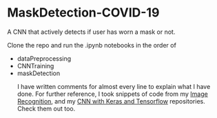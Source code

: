 # MaskDetection-COVID-19
A CNN that actively detects if user has worn a mask or not.  

Clone the repo and run the .ipynb notebooks in the order of 
<ul>
<li>dataPreprocessing 
<li>CNNTraining
<li>maskDetection

I have written comments for almost every line to explain what I have done.
For further reference, I took snippets of code from my <a href="https://github.com/HariAcidReign/ImageRecognition">Image Recognition</a>, and my <a href="https://github.com/HariAcidReign/DS-and-ML-Resources/blob/master/CNN%20using%20TF%20and%20Keras.ipynb">CNN with Keras and Tensorflow</a> repositories. Check them out too.

</ul>
